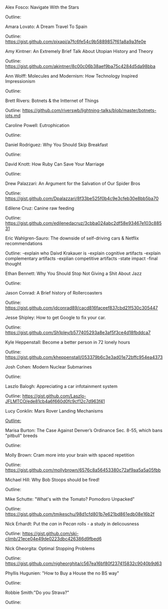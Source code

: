 Alex Fosco: Navigate With the Stars

Outline: 


Amara Lovato: A Dream Travel To Spain

Outline: https://gist.github.com/pixapi/a7fc6fe54c9b5889857f61a8a9a3fe0e


Amy Kintner: An Extremely Brief Talk About Utopian History and Theory

Outline: https://gist.github.com/akintner/8c00c06b38aef9ba75c4284d5da98bba


Ann Wolff: Molecules and Modernism: How Technology Inspired Impressionism

Outline: 


Brett Rivers: Botnets & the Intternet of Things

Outline: https://github.com/riverswb/lightning-talks/blob/master/botnets-iots.md


Caroline Powell:  Eutrophication

Outline: 


Daniel Rodriguez: Why You Should Skip Breakfast

Outline: 


David Knott: How Ruby Can Save Your Marriage

Outline: 


Drew Palazzari: An Argument for the Salvation of Our Spider Bros

Outline: https://gist.github.com/Dpalazzari/8f33be525f0b4c9e3cfeb30e8bb5ba70


Edilene Cruz: Canine raw feeding

Outline: https://gist.github.com/edilenedacruz/3cbba024abc2df58e93467e103c88531


Eric Wahlgren-Sauro: The downside of self-driving cars & Netflix recommendations  

Outline: -explain who Daivd Krakauer is 
         -explain cognitive artifacts 
         -explain complementary artifacts 
         -explian competitive artifacts
         -state impact
         -final thought 


Ethan Bennett: Why You Should Stop Not Giving a Shit About Jazz

Outline: 


Jason Conrad: A Brief history of Rollercoasters

Outline: https://gist.github.com/jdconrad89/cacd816faceef837cbd21f530c305447


Jesse Shipley: How to get Google to fix your car.

Outline: https://gist.github.com/Sh1pley/b577405293a8e3af5f3ce4d18fbddca7


Kyle Heppenstall: Become a better person in 72 lonely hours

Outline: https://gist.github.com/kheppenstall/053379b6c3e3ad01e72bffc954ea4373


Josh Cohen: Modern Nuclear Submarines

Outline: 


Laszlo Balogh: Appreciating a car infotainment system

Outline: https://gist.github.com/Laszlo-JFLMTCO/ede81cb4a6f660d0fc9cf12c7d963f41


Lucy Conklin: Mars Rover Landing Mechanisms

[Outline:](https://gist.github.com/lucyconklin/c599cfebeff4fa24bd6bd426e022f74b) 


Marisa Burton: The Case Against Denver’s Ordinance Sec. 8-55, which bans "pitbull" breeds 

Outline: 


Molly Brown: Cram more into your brain with spaced repetition

Outline: https://gist.github.com/mollybrown/6576c8a56453380c72af9aa5a5a05fbb


Michael Hill: Why Bob Stoops should be fired!

Outline: 


Mike Schutte: "What's with the Tomato? Pomodoro Unpacked"

Outline: https://gist.github.com/tmikeschu/98d1cfd801b7e621bd861edb08e16b2f


Nick Erhardt:  Put the *can* in Pe*can* rolls - a study in delicousness

Outline: https://gist.github.com/ski-climb/21ece04e49de0223dbc426386d9fbed6


Nick Gheorgita: Optimal Stopping Problems

Outline: https://gist.github.com/njgheorghita/c567ea16bf80f237415832c9040b9d63


Phyllis Hugunien: "How to Buy a House the no BS way"

Outline: 


Robbie Smith:"Do you Strava?"

Outline: 

